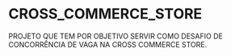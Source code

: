 # CROSS_COMMERCE_STORE
PROJETO QUE TEM POR OBJETIVO SERVIR COMO DESAFIO DE CONCORRÊNCIA DE VAGA NA CROSS COMMERCE STORE.
